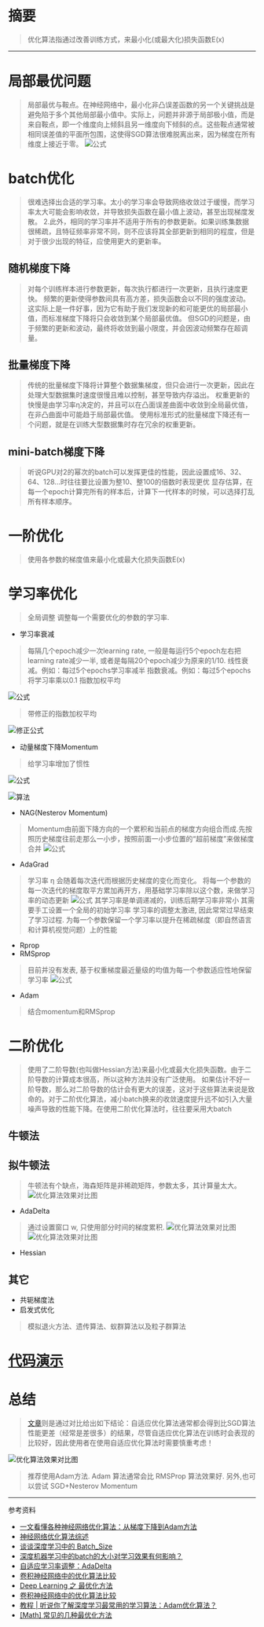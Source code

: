 # 摘要
> 优化算法指通过改善训练方式，来最小化(或最大化)损失函数E(x)
---
# 局部最优问题
> 局部最优与鞍点。在神经网络中，最小化非凸误差函数的另一个关键挑战是避免陷于多个其他局部最小值中。实际上，问题并非源于局部极小值，而是来自鞍点，即一个维度向上倾斜且另一维度向下倾斜的点。这些鞍点通常被相同误差值的平面所包围，这使得SGD算法很难脱离出来，因为梯度在所有维度上接近于零。
![公式](md_pic/20160909001936276.gif)

# batch优化
> 很难选择出合适的学习率。太小的学习率会导致网络收敛过于缓慢，而学习率太大可能会影响收敛，并导致损失函数在最小值上波动，甚至出现梯度发散。
2.此外，相同的学习率并不适用于所有的参数更新。如果训练集数据很稀疏，且特征频率非常不同，则不应该将其全部更新到相同的程度，但是对于很少出现的特征，应使用更大的更新率。

## 随机梯度下降
> 对每个训练样本进行参数更新，每次执行都进行一次更新，且执行速度更快。
频繁的更新使得参数间具有高方差，损失函数会以不同的强度波动。这实际上是一件好事，因为它有助于我们发现新的和可能更优的局部最小值，而标准梯度下降将只会收敛到某个局部最优值。
但SGD的问题是，由于频繁的更新和波动，最终将收敛到最小限度，并会因波动频繁存在超调量。

## 批量梯度下降
> 传统的批量梯度下降将计算整个数据集梯度，但只会进行一次更新，因此在处理大型数据集时速度很慢且难以控制，甚至导致内存溢出。
权重更新的快慢是由学习率η决定的，并且可以在凸面误差曲面中收敛到全局最优值，在非凸曲面中可能趋于局部最优值。
使用标准形式的批量梯度下降还有一个问题，就是在训练大型数据集时存在冗余的权重更新。

## mini-batch梯度下降
> 听说GPU对2的幂次的batch可以发挥更佳的性能，因此设置成16、32、64、128...时往往要比设置为整10、整100的倍数时表现更优
显存估算，在每一个epoch计算完所有的样本后，计算下一代样本的时候，可以选择打乱所有样本顺序。

# 一阶优化
> 使用各参数的梯度值来最小化或最大化损失函数E(x)

# 学习率优化
> 全局调整
调整每一个需要优化的参数的学习率.
- 学习率衰减
> 每隔几个epoch减少一次learning rate, 一般是每运行5个epoch左右把learning rate减少一半, 或者是每隔20个epoch减少为原来的1/10.
线性衰减。例如：每过5个epochs学习率减半
指数衰减。例如：每过5个epochs将学习率乘以0.1 
> 指数加权平均

![公式](md_pic/搜狗截图20180101204317.png)
> 带修正的指数加权平均

![修正公式](md_pic/搜狗截图20180101205314.png)


- 动量梯度下降Momentum
> 给学习率增加了惯性

![公式](md_pic/20170521223752521.png)

![算法](md_pic/20170521224015304.png)

- NAG(Nesterov Momentum)
> Momentum由前面下降方向的一个累积和当前点的梯度方向组合而成.先按照历史梯度往前走那么一小步，按照前面一小步位置的“超前梯度”来做梯度合并
![公式](md_pic/搜狗截图20180101211507.png)
- AdaGrad
> 学习率 η 会随着每次迭代而根据历史梯度的变化而变化。
> 将每一个参数的每一次迭代的梯度取平方累加再开方，用基础学习率除以这个数，来做学习率的动态更新
![公式](md_pic\搜狗截图20180101212512.png)
>其学习率是单调递减的，训练后期学习率非常小
其需要手工设置一个全局的初始学习率
学习率的调整太激进, 因此常常过早结束了学习过程.
为每一个参数保留一个学习率以提升在稀疏梯度（即自然语言和计算机视觉问题）上的性能
- Rprop
- RMSprop
> 目前并没有发表, 基于权重梯度最近量级的均值为每一个参数适应性地保留学习率
![公式](md_pic/搜狗截图20180101214206.png)
- Adam
> 结合momentum和RMSprop

# 二阶优化
> 使用了二阶导数(也叫做Hessian方法)来最小化或最大化损失函数。由于二阶导数的计算成本很高，所以这种方法并没有广泛使用。
如果估计不好一阶导数，那么对二阶导数的估计会有更大的误差，这对于这些算法来说是致命的。对于二阶优化算法，减小batch换来的收敛速度提升远不如引入大量噪声导致的性能下降。在使用二阶优化算法时，往往要采用大batch
## 牛顿法
## 拟牛顿法
> 牛顿法有个缺点，海森矩阵是非稀疏矩阵，参数太多，其计算量太大。
![优化算法效果对比图](md_pic/搜狗截图20180101212904.png)
- AdaDelta
> 通过设置窗口 w, 只使用部分时间的梯度累积.
![优化算法效果对比图](md_pic/搜狗截图20180101212816.png)
![优化算法效果对比图](md_pic/搜狗截图20180101214020.png)
- Hessian
## 其它
- 共轭梯度法
- 启发式优化
> 模拟退火方法、遗传算法、蚁群算法以及粒子群算法

# [代码演示](https://github.com/gdyshi/ml_optimize.git)
# 总结
> [文章](doc\1705.08292.pdf)则是通过对比给出如下结论：自适应优化算法通常都会得到比SGD算法性能更差（经常是差很多）的结果，尽管自适应优化算法在训练时会表现的比较好，因此使用者在使用自适应优化算法时需要慎重考虑！

![优化算法效果对比图](md_pic/20170605150229100.png)

> 推荐使用Adam方法. Adam 算法通常会比 RMSProp 算法效果好. 另外,也可以尝试 SGD+Nesterov Momentum
---
参考资料
- [一文看懂各种神经网络优化算法：从梯度下降到Adam方法](http://www.sohu.com/a/149921578_610300)
- [神经网络优化算法综述](http://blog.csdn.net/young_gy/article/details/72633202)
- [谈谈深度学习中的 Batch_Size](http://blog.csdn.net/ycheng_sjtu/article/details/49804041)
- [深度机器学习中的batch的大小对学习效果有何影响？](https://www.zhihu.com/question/32673260)
- [自适应学习率调整：AdaDelta](https://www.cnblogs.com/neopenx/p/4768388.html)
- [卷积神经网络中的优化算法比较](http://shuokay.com/2016/06/11/optimization/)
- [Deep Learning 之 最优化方法](http://blog.csdn.net/BVL10101111/article/details/72614711)
- [卷积神经网络中的优化算法比较](http://shuokay.com/2016/06/11/optimization/)
- [教程 | 听说你了解深度学习最常用的学习算法：Adam优化算法？](http://www.sohu.com/a/156495506_465975)
- [[Math] 常见的几种最优化方法](https://www.cnblogs.com/maybe2030/p/4751804.html)